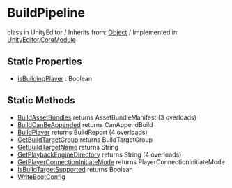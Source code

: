 # BuildPipeline
class in UnityEditor
 / Inherits from: <a href="https://docs.unity3d.com/6000.2/Documentation/ScriptReference/Object.html">Object</a> / Implemented in: <a href="https://docs.unity3d.com/6000.2/Documentation/ScriptReference/UnityEditor.CoreModule.html">UnityEditor.CoreModule</a>

## Static Properties
- <a href="https://docs.unity3d.com/6000.2/Documentation/ScriptReference/BuildPipeline-isBuildingPlayer.html">isBuildingPlayer</a> : Boolean

## Static Methods
- <a href="https://docs.unity3d.com/6000.2/Documentation/ScriptReference/BuildPipeline.BuildAssetBundles.html">BuildAssetBundles</a> returns AssetBundleManifest (3 overloads)
- <a href="https://docs.unity3d.com/6000.2/Documentation/ScriptReference/BuildPipeline.BuildCanBeAppended.html">BuildCanBeAppended</a> returns CanAppendBuild
- <a href="https://docs.unity3d.com/6000.2/Documentation/ScriptReference/BuildPipeline.BuildPlayer.html">BuildPlayer</a> returns BuildReport (4 overloads)
- <a href="https://docs.unity3d.com/6000.2/Documentation/ScriptReference/BuildPipeline.GetBuildTargetGroup.html">GetBuildTargetGroup</a> returns BuildTargetGroup
- <a href="https://docs.unity3d.com/6000.2/Documentation/ScriptReference/BuildPipeline.GetBuildTargetName.html">GetBuildTargetName</a> returns String
- <a href="https://docs.unity3d.com/6000.2/Documentation/ScriptReference/BuildPipeline.GetPlaybackEngineDirectory.html">GetPlaybackEngineDirectory</a> returns String (4 overloads)
- <a href="https://docs.unity3d.com/6000.2/Documentation/ScriptReference/BuildPipeline.GetPlayerConnectionInitiateMode.html">GetPlayerConnectionInitiateMode</a> returns PlayerConnectionInitiateMode
- <a href="https://docs.unity3d.com/6000.2/Documentation/ScriptReference/BuildPipeline.IsBuildTargetSupported.html">IsBuildTargetSupported</a> returns Boolean
- <a href="https://docs.unity3d.com/6000.2/Documentation/ScriptReference/BuildPipeline.WriteBootConfig.html">WriteBootConfig</a>
